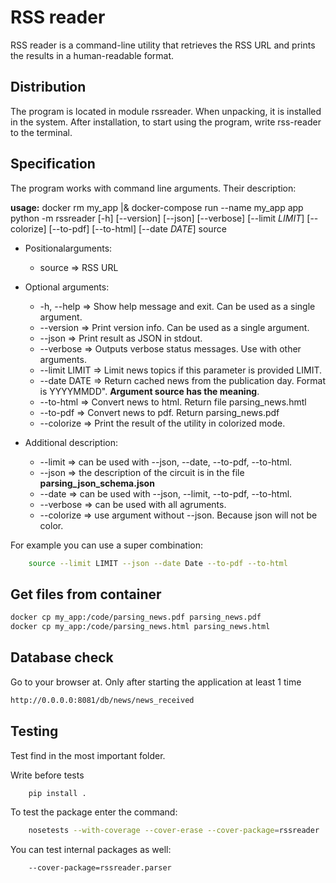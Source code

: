 # RSS reader
RSS reader is a command-line utility that retrieves the RSS URL and prints the results in a human-readable format.

## Distribution
The program is located in module rssreader. When unpacking, it is installed in the system. After installation, to start using the program, write rss-reader to the terminal.

## Specification
The program works with command line arguments. Their description:

**usage:** docker rm my_app |& docker-compose run --name my_app app python -m rssreader \[-h] \[--version] \[--json] \[--verbose] \[--limit *LIMIT*] \[--colorize] \[--to-pdf] \[--to-html] \[--date *DATE*] source

+ Positionalarguments:
    + source => RSS URL

+ Optional arguments:
    + -h, --help => Show help message and exit. Сan be used as a single argument.
    + --version => Print version info. Сan be used as a single argument.
    + --json => Print result as JSON in stdout.
    + --verbose => Outputs verbose status messages. Use with other arguments.
    + --limit LIMIT => Limit news topics if this parameter is provided LIMIT.
    + --date DATE => Return cached news from the publication day. Format is YYYYMMDD". **Argument source has the meaning**.
    + --to-html => Convert news to html. Return file parsing_news.hmtl
    + --to-pdf => Convert news to pdf. Return parsing_news.pdf
    + --colorize => Print the result of the utility in colorized mode.

+ Additional description:
    + --limit => can be used with --json, --date, --to-pdf, --to-html.
    + --json => the description of the circuit is in the file **parsing_json_schema.json**
    + --date => can be used with --json, --limit, --to-pdf, --to-html.
    + --verbose => can be used with all agruments.
    + --colorize => use argument without --json. Because json will not be color.

For example you can use a super combination:
```bash
    source --limit LIMIT --json --date Date --to-pdf --to-html
```
## Get files from container

```bash
docker cp my_app:/code/parsing_news.pdf parsing_news.pdf
docker cp my_app:/code/parsing_news.html parsing_news.html
```

## Database check

Go to your browser at. Only after starting the application at least 1 time
```bash
http://0.0.0.0:8081/db/news/news_received
```

## Testing

Test find in the most important folder.

Write before tests
```bash
    pip install .
```
To test the package enter the command:
```bash
    nosetests --with-coverage --cover-erase --cover-package=rssreader
```
You can test internal packages as well: 
```bash
    --cover-package=rssreader.parser
```
